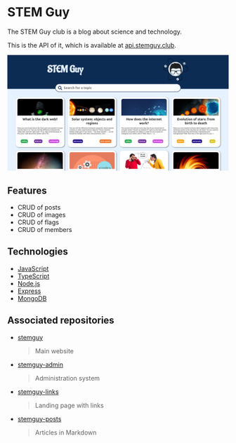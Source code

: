 # STEM Guy

The STEM Guy club is a blog about science and technology.

This is the API of it, which is available at [api.stemguy.club](https://api.stemguy.club).

![STEM Guy](./assets/thumbnail.png)

## Features

- CRUD of posts
- CRUD of images
- CRUD of flags
- CRUD of members

## Technologies

- [JavaScript](https://www.javascript.com)
- [TypeScript](https://www.typescriptlang.org)
- [Node.js](https://nodejs.org/en/)
- [Express](https://expressjs.com)
- [MongoDB](https://www.mongodb.com)

## Associated repositories

- [stemguy](https://github.com/iago-mendes/stemguy)
	> Main website
- [stemguy-admin](https://github.com/iago-mendes/stemguy-admin)
	> Administration system
- [stemguy-links](https://github.com/iago-mendes/stemguy-links)
	> Landing page with links
- [stemguy-posts](https://github.com/iago-mendes/stemguy-posts)
	> Articles in Markdown